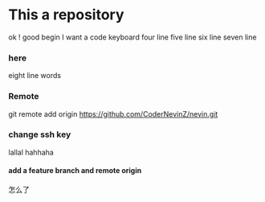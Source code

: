 # This a repository
ok ! good begin
I want a code keyboard
four line
five line
six line
seven line


### here
eight line words 

### Remote 
 git remote add origin https://github.com/CoderNevinZ/nevin.git
### change ssh key 

lallal
hahhaha

#### add a feature branch and remote origin

怎么了